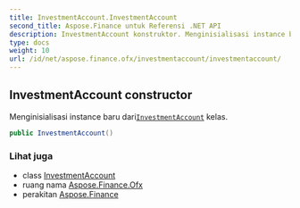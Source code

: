 ```yaml
---
title: InvestmentAccount.InvestmentAccount
second_title: Aspose.Finance untuk Referensi .NET API
description: InvestmentAccount konstruktor. Menginisialisasi instance baru dariInvestmentAccount kelas.
type: docs
weight: 10
url: /id/net/aspose.finance.ofx/investmentaccount/investmentaccount/
---
```

## InvestmentAccount constructor

Menginisialisasi instance baru dari[`InvestmentAccount`](../) kelas.

```csharp
public InvestmentAccount()
```

### Lihat juga

* class [InvestmentAccount](../)
* ruang nama [Aspose.Finance.Ofx](../../investmentaccount/)
* perakitan [Aspose.Finance](../../../)


